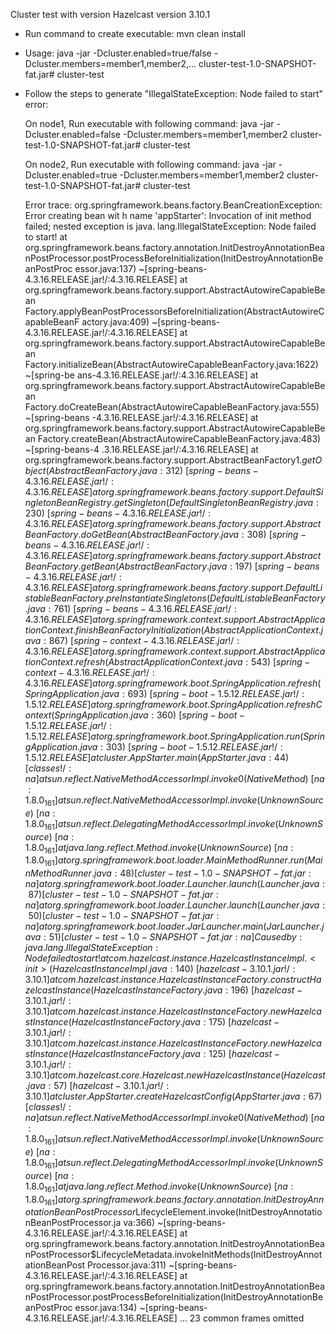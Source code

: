 Cluster test with version Hazelcast version 3.10.1

- Run command to create executable: 
  mvn clean install 
  
- Usage: 
  java -jar -Dcluster.enabled=true/false -Dcluster.members=member1,member2,... cluster-test-1.0-SNAPSHOT-fat.jar# cluster-test


- Follow the steps to generate "IllegalStateException: Node failed to start" error: 
 
  On node1, 
  Run executable with following command:
  java -jar -Dcluster.enabled=false -Dcluster.members=member1,member2 cluster-test-1.0-SNAPSHOT-fat.jar# cluster-test
 
  On node2, 
  Run executable with following command:
  java -jar -Dcluster.enabled=true -Dcluster.members=member1,member2 cluster-test-1.0-SNAPSHOT-fat.jar# cluster-test
  
  
  Error trace: 
  org.springframework.beans.factory.BeanCreationException: Error creating bean wit
  h name 'appStarter': Invocation of init method failed; nested exception is java.
  lang.IllegalStateException: Node failed to start!
          at org.springframework.beans.factory.annotation.InitDestroyAnnotationBea
  nPostProcessor.postProcessBeforeInitialization(InitDestroyAnnotationBeanPostProc
  essor.java:137) ~[spring-beans-4.3.16.RELEASE.jar!/:4.3.16.RELEASE]
          at org.springframework.beans.factory.support.AbstractAutowireCapableBean
  Factory.applyBeanPostProcessorsBeforeInitialization(AbstractAutowireCapableBeanF
  actory.java:409) ~[spring-beans-4.3.16.RELEASE.jar!/:4.3.16.RELEASE]
          at org.springframework.beans.factory.support.AbstractAutowireCapableBean
  Factory.initializeBean(AbstractAutowireCapableBeanFactory.java:1622) ~[spring-be
  ans-4.3.16.RELEASE.jar!/:4.3.16.RELEASE]
          at org.springframework.beans.factory.support.AbstractAutowireCapableBean
  Factory.doCreateBean(AbstractAutowireCapableBeanFactory.java:555) ~[spring-beans
  -4.3.16.RELEASE.jar!/:4.3.16.RELEASE]
          at org.springframework.beans.factory.support.AbstractAutowireCapableBean
  Factory.createBean(AbstractAutowireCapableBeanFactory.java:483) ~[spring-beans-4
  .3.16.RELEASE.jar!/:4.3.16.RELEASE]
          at org.springframework.beans.factory.support.AbstractBeanFactory$1.getOb
  ject(AbstractBeanFactory.java:312) ~[spring-beans-4.3.16.RELEASE.jar!/:4.3.16.RE
  LEASE]
          at org.springframework.beans.factory.support.DefaultSingletonBeanRegistr
  y.getSingleton(DefaultSingletonBeanRegistry.java:230) ~[spring-beans-4.3.16.RELE
  ASE.jar!/:4.3.16.RELEASE]
          at org.springframework.beans.factory.support.AbstractBeanFactory.doGetBe
  an(AbstractBeanFactory.java:308) ~[spring-beans-4.3.16.RELEASE.jar!/:4.3.16.RELE
  ASE]
          at org.springframework.beans.factory.support.AbstractBeanFactory.getBean
  (AbstractBeanFactory.java:197) ~[spring-beans-4.3.16.RELEASE.jar!/:4.3.16.RELEAS
  E]
          at org.springframework.beans.factory.support.DefaultListableBeanFactory.
  preInstantiateSingletons(DefaultListableBeanFactory.java:761) ~[spring-beans-4.3
  .16.RELEASE.jar!/:4.3.16.RELEASE]
          at org.springframework.context.support.AbstractApplicationContext.finish
  BeanFactoryInitialization(AbstractApplicationContext.java:867) ~[spring-context-
  4.3.16.RELEASE.jar!/:4.3.16.RELEASE]
          at org.springframework.context.support.AbstractApplicationContext.refres
  h(AbstractApplicationContext.java:543) ~[spring-context-4.3.16.RELEASE.jar!/:4.3
  .16.RELEASE]
          at org.springframework.boot.SpringApplication.refresh(SpringApplication.
  java:693) ~[spring-boot-1.5.12.RELEASE.jar!/:1.5.12.RELEASE]
          at org.springframework.boot.SpringApplication.refreshContext(SpringAppli
  cation.java:360) ~[spring-boot-1.5.12.RELEASE.jar!/:1.5.12.RELEASE]
          at org.springframework.boot.SpringApplication.run(SpringApplication.java
  :303) ~[spring-boot-1.5.12.RELEASE.jar!/:1.5.12.RELEASE]
          at cluster.AppStarter.main(AppStarter.java:44) [classes!/:na]
          at sun.reflect.NativeMethodAccessorImpl.invoke0(Native Method) ~[na:1.8.
  0_161]
          at sun.reflect.NativeMethodAccessorImpl.invoke(Unknown Source) ~[na:1.8.
  0_161]
          at sun.reflect.DelegatingMethodAccessorImpl.invoke(Unknown Source) ~[na:
  1.8.0_161]
          at java.lang.reflect.Method.invoke(Unknown Source) ~[na:1.8.0_161]
          at org.springframework.boot.loader.MainMethodRunner.run(MainMethodRunner
  .java:48) [cluster-test-1.0-SNAPSHOT-fat.jar:na]
          at org.springframework.boot.loader.Launcher.launch(Launcher.java:87) [cl
  uster-test-1.0-SNAPSHOT-fat.jar:na]
          at org.springframework.boot.loader.Launcher.launch(Launcher.java:50) [cl
  uster-test-1.0-SNAPSHOT-fat.jar:na]
          at org.springframework.boot.loader.JarLauncher.main(JarLauncher.java:51)
   [cluster-test-1.0-SNAPSHOT-fat.jar:na]
  Caused by: java.lang.IllegalStateException: Node failed to start!
          at com.hazelcast.instance.HazelcastInstanceImpl.<init>(HazelcastInstance
  Impl.java:140) ~[hazelcast-3.10.1.jar!/:3.10.1]
          at com.hazelcast.instance.HazelcastInstanceFactory.constructHazelcastIns
  tance(HazelcastInstanceFactory.java:196) ~[hazelcast-3.10.1.jar!/:3.10.1]
          at com.hazelcast.instance.HazelcastInstanceFactory.newHazelcastInstance(
  HazelcastInstanceFactory.java:175) ~[hazelcast-3.10.1.jar!/:3.10.1]
          at com.hazelcast.instance.HazelcastInstanceFactory.newHazelcastInstance(
  HazelcastInstanceFactory.java:125) ~[hazelcast-3.10.1.jar!/:3.10.1]
          at com.hazelcast.core.Hazelcast.newHazelcastInstance(Hazelcast.java:57)
  ~[hazelcast-3.10.1.jar!/:3.10.1]
          at cluster.AppStarter.createHazelcastConfig(AppStarter.java:67) [classes
  !/:na]
          at sun.reflect.NativeMethodAccessorImpl.invoke0(Native Method) ~[na:1.8.
  0_161]
          at sun.reflect.NativeMethodAccessorImpl.invoke(Unknown Source) ~[na:1.8.
  0_161]
          at sun.reflect.DelegatingMethodAccessorImpl.invoke(Unknown Source) ~[na:
  1.8.0_161]
          at java.lang.reflect.Method.invoke(Unknown Source) ~[na:1.8.0_161]
          at org.springframework.beans.factory.annotation.InitDestroyAnnotationBea
  nPostProcessor$LifecycleElement.invoke(InitDestroyAnnotationBeanPostProcessor.ja
  va:366) ~[spring-beans-4.3.16.RELEASE.jar!/:4.3.16.RELEASE]
          at org.springframework.beans.factory.annotation.InitDestroyAnnotationBea
  nPostProcessor$LifecycleMetadata.invokeInitMethods(InitDestroyAnnotationBeanPost
  Processor.java:311) ~[spring-beans-4.3.16.RELEASE.jar!/:4.3.16.RELEASE]
          at org.springframework.beans.factory.annotation.InitDestroyAnnotationBea
  nPostProcessor.postProcessBeforeInitialization(InitDestroyAnnotationBeanPostProc
  essor.java:134) ~[spring-beans-4.3.16.RELEASE.jar!/:4.3.16.RELEASE]
          ... 23 common frames omitted